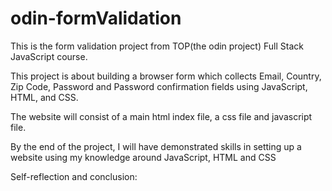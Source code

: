 # odin-formValidation
This is the form validation project from TOP(the odin project) Full Stack JavaScript course.

This project is about building a browser form which collects Email, Country, Zip Code, Password and Password confirmation fields using JavaScript, HTML, and CSS.

The website will consist of a main html index file, a css file and javascript file.

By the end of the project, I will have demonstrated skills in setting up a website using my knowledge around JavaScript, HTML and CSS

Self-reflection and conclusion: